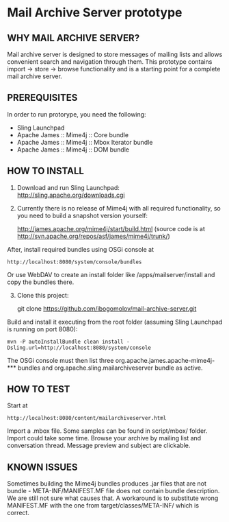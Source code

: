 Mail Archive Server prototype
===================

WHY MAIL ARCHIVE SERVER?
------------------------
Mail archive server is designed to store messages of mailing lists and allows convenient search and navigation through them. This prototype contains import -> store -> browse functionality and is a starting point for a complete mail archive server.

PREREQUISITES
-------------
In order to run protorype, you need the following:
- Sling Launchpad
- Apache James :: Mime4j :: Core bundle
- Apache James :: Mime4j :: Mbox Iterator bundle
- Apache James :: Mime4j :: DOM bundle

HOW TO INSTALL
--------------
1. Download and run Sling Launchpad: http://sling.apache.org/downloads.cgi
2. Currently there is no release of Mime4j with all required functionality, so you need to build a snapshot version yourself:

	http://james.apache.org/mime4j/start/build.html
        (source code is at http://svn.apache.org/repos/asf/james/mime4j/trunk/)

After, install required bundles using OSGi console at 

	http://localhost:8080/system/console/bundles

Or use WebDAV to create an install folder like /apps/mailserver/install and copy the bundles there.

3. Clone this project: 

	git clone https://github.com/ibogomolov/mail-archive-server.git

Build and install it executing from the root folder (assuming Sling Launchpad is running on port 8080):

    mvn -P autoInstallBundle clean install -Dsling.url=http://localhost:8080/system/console

The OSGi console must then list three org.apache.james.apache-mime4j-*** bundles and org.apache.sling.mailarchiveserver bundle as active. 

HOW TO TEST
-----------
Start at 

	http://localhost:8080/content/mailarchiveserver.html

Import a .mbox file. Some samples can be found in script/mbox/ folder. Import could take some time. 
Browse your archive by mailing list and conversation thread. Message preview and subject are clickable.

KNOWN ISSUES
------------
Sometimes building the Mime4j bundles produces .jar files that are not bundle - META-INF/MANIFEST.MF file does not contain bundle description. We are still not sure what causes that. A workaround is to substitute wrong MANIFEST.MF with the one from target/classes/META-INF/ which is correct.
